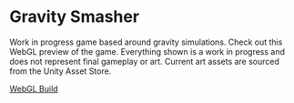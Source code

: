 # Gravity Smasher

Work in progress game based around gravity simulations. Check out this WebGL preview of the game. Everything shown is a work in progress and does not represent final gameplay or art. Current art assets are sourced from the Unity Asset Store.

[WebGL Build](https://mcdonaldduncan.github.io/GravitySmasher/Builds/index.html)



